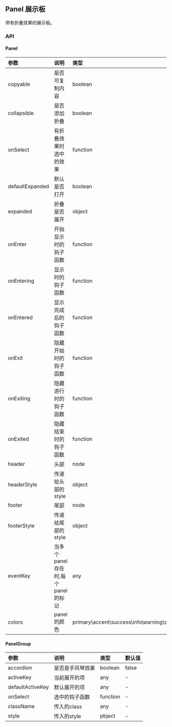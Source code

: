 ## Panel 展示板

带有折叠效果的展示板。

### API

#### Panel

|参数|说明|类型|默认值|
|:---|:-----|:----|:------|
|copyable|是否可复制内容|boolean|-|
|collapsible|是否添加折叠|boolean|-|
|onSelect|有折叠效果时选中的效果|function|-|
|defaultExpanded|默认是否打开|boolean|false|
|expanded|折叠是否展开|object|-|
|onEnter|开始显示时的钩子函数|function|-|
|onEntering|显示时的钩子函数|function|-|
|onEntered|显示完成后的钩子函数|function|-|
|onExit|隐藏开始时的钩子函数|function|-|
|onExiting|隐藏进行时的钩子函数|function|-|
|onExited|隐藏结束时的钩子函数|function|-|
|header|头部|node|-|
|headerStyle|传递给头部的style|object|-|
|footer|尾部|node|-|
|footerStyle|传递给尾部的style|object|-|
|eventKey|当多个panel存在时,每个panel的标记|any|-|
|colors|panel的颜色|primary\accent\success\info\warning\danger\default\bordered|default|

#### PanelGroup

|参数|说明|类型|默认值|
|:---|:-----|:----|:------|
|accordion|是否是手风琴效果|boolean|false|
|activeKey|当前展开的项|any|-|
|defaultActiveKey|默认展开的项|any|-|
|onSelect|选中的钩子函数|function|-|
|className|传入的class|any|-|
|style|传入的style|pbject|-|
